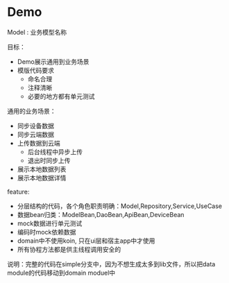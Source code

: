 # Demo

Model : 业务模型名称 


目标：
* Demo展示通用到业务场景
* 模版代码要求
    * 命名合理
    * 注释清晰
    * 必要的地方都有单元测试

通用的业务场景：
* 同步设备数据
* 同步云端数据
* 上传数据到云端
    * 后台线程中异步上传
    * 退出时同步上传
* 展示本地数据列表
* 展示本地数据详情


feature:
* 分层结构的代码，各个角色职责明确：Model,Repository,Service,UseCase
* 数据bean归类：ModelBean,DaoBean,ApiBean,DeviceBean
* mock数据进行单元测试
* 编码时mock依赖数据
* domain中不使用koin, 只在ui层和宿主app中才使用
* 所有协程方法都是供主线程调用安全的


说明：完整的代码在simple分支中，因为不想生成太多到lib文件，所以把data module的代码移动到domain moduel中